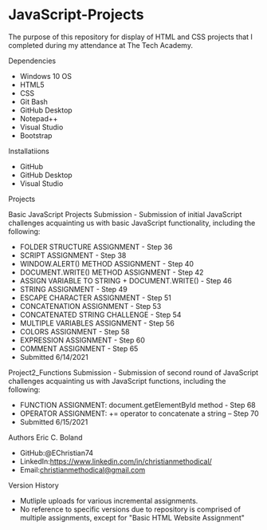 # JavaScript-Projects

The purpose of this repository for display of HTML and CSS projects that I completed during my attendance at The Tech Academy.

Dependencies
* Windows 10 OS
* HTML5
* CSS
* Git Bash
* GitHub Desktop
* Notepad++
* Visual Studio
* Bootstrap


Installatiions
* GitHub
* GitHub Desktop
* Visual Studio


Projects

Basic JavaScript Projects Submission - Submission of initial JavaScript challenges acquainting us with basic JavaScript functionality, including the following:

* FOLDER STRUCTURE ASSIGNMENT - Step 36
* SCRIPT ASSIGNMENT - Step 38
* WINDOW.ALERT() METHOD ASSIGNMENT - Step 40
* DOCUMENT.WRITE() METHOD ASSIGNMENT - Step 42
* ASSIGN VARIABLE TO STRING + DOCUMENT.WRITE() - Step 46
* STRING ASSIGNMENT - Step 49
* ESCAPE CHARACTER ASSIGNMENT - Step 51
* CONCATENATION ASSIGNMENT - Step 53
* CONCATENATED STRING CHALLENGE - Step 54
* MULTIPLE VARIABLES ASSIGNMENT - Step 56
* COLORS ASSIGNMENT - Step 58
* EXPRESSION ASSIGNMENT - Step 60
* COMMENT ASSIGNMENT - Step 65
* Submitted 6/14/2021 



Project2_Functions Submission - Submission of second round of JavaScript challenges acquainting us with JavaScript functions, including the following: 

* FUNCTION ASSIGNMENT: document.getElementById method - Step 68
* OPERATOR ASSIGNMENT: += operator to concatenate a string – Step 70
* Submitted 6/15/2021



Authors
Eric C. Boland
* GitHub:@EChristian74
* LinkedIn:https://www.linkedin.com/in/christianmethodical/
* Email:christianmethodical@gmail.com 


Version History
* Mutliple uploads for various incremental assignments.  
* No reference to specific versions due to repository is comprised of multiple assignments, except for "Basic HTML Website Assignment"  

